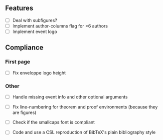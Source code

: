 
## Features

- [ ] Deal with subfigures?
- [ ] Implement author-columns flag for >6 authors
- [ ] Implement event logo

## Compliance

### First page

- [ ] Fix enveloppe logo height

### Other

- [ ] Handle missing event info and other optional arguments
- [ ] Fix line-numbering for theorem and proof environments (because they are figures)
- [ ] Check if the smallcaps font is compliant
- [ ] Code and use a CSL reproduction of BibTeX's plain bibliography style  


